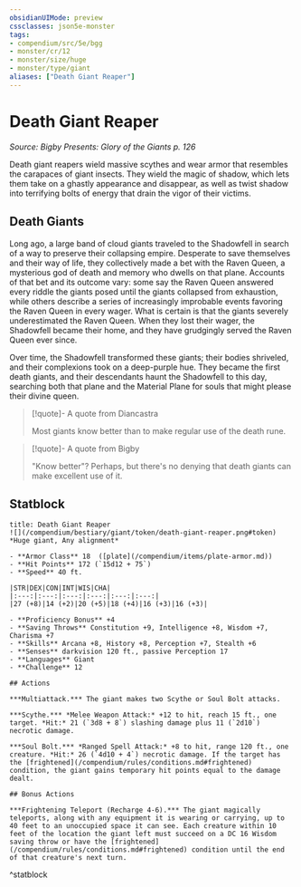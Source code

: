 ```yaml
---
obsidianUIMode: preview
cssclasses: json5e-monster
tags:
- compendium/src/5e/bgg
- monster/cr/12
- monster/size/huge
- monster/type/giant
aliases: ["Death Giant Reaper"]
---
```

# Death Giant Reaper
*Source: Bigby Presents: Glory of the Giants p. 126*  

Death giant reapers wield massive scythes and wear armor that resembles the carapaces of giant insects. They wield the magic of shadow, which lets them take on a ghastly appearance and disappear, as well as twist shadow into terrifying bolts of energy that drain the vigor of their victims.

## Death Giants

Long ago, a large band of cloud giants traveled to the Shadowfell in search of a way to preserve their collapsing empire. Desperate to save themselves and their way of life, they collectively made a bet with the Raven Queen, a mysterious god of death and memory who dwells on that plane. Accounts of that bet and its outcome vary: some say the Raven Queen answered every riddle the giants posed until the giants collapsed from exhaustion, while others describe a series of increasingly improbable events favoring the Raven Queen in every wager. What is certain is that the giants severely underestimated the Raven Queen. When they lost their wager, the Shadowfell became their home, and they have grudgingly served the Raven Queen ever since.

Over time, the Shadowfell transformed these giants; their bodies shriveled, and their complexions took on a deep-purple hue. They became the first death giants, and their descendants haunt the Shadowfell to this day, searching both that plane and the Material Plane for souls that might please their divine queen.

> [!quote]- A quote from Diancastra  
> 
> Most giants know better than to make regular use of the death rune.

> [!quote]- A quote from Bigby  
> 
> "Know better"? Perhaps, but there's no denying that death giants can make excellent use of it.


## Statblock

```ad-statblock
title: Death Giant Reaper
![](/compendium/bestiary/giant/token/death-giant-reaper.png#token)
*Huge giant, Any alignment*

- **Armor Class** 18  ([plate](/compendium/items/plate-armor.md))
- **Hit Points** 172 (`15d12 + 75`)
- **Speed** 40 ft.

|STR|DEX|CON|INT|WIS|CHA|
|:---:|:---:|:---:|:---:|:---:|:---:|
|27 (+8)|14 (+2)|20 (+5)|18 (+4)|16 (+3)|16 (+3)|

- **Proficiency Bonus** +4
- **Saving Throws** Constitution +9, Intelligence +8, Wisdom +7, Charisma +7
- **Skills** Arcana +8, History +8, Perception +7, Stealth +6
- **Senses** darkvision 120 ft., passive Perception 17
- **Languages** Giant
- **Challenge** 12

## Actions

***Multiattack.*** The giant makes two Scythe or Soul Bolt attacks.

***Scythe.*** *Melee Weapon Attack:* +12 to hit, reach 15 ft., one target. *Hit:* 21 (`3d8 + 8`) slashing damage plus 11 (`2d10`) necrotic damage.

***Soul Bolt.*** *Ranged Spell Attack:* +8 to hit, range 120 ft., one creature. *Hit:* 26 (`4d10 + 4`) necrotic damage. If the target has the [frightened](/compendium/rules/conditions.md#frightened) condition, the giant gains temporary hit points equal to the damage dealt.

## Bonus Actions

***Frightening Teleport (Recharge 4-6).*** The giant magically teleports, along with any equipment it is wearing or carrying, up to 40 feet to an unoccupied space it can see. Each creature within 10 feet of the location the giant left must succeed on a DC 16 Wisdom saving throw or have the [frightened](/compendium/rules/conditions.md#frightened) condition until the end of that creature's next turn.
```
^statblock